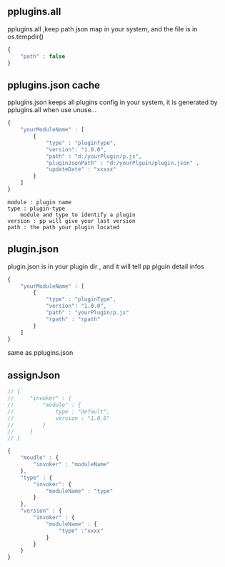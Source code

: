 ## pplugins.all
pplugins.all ,keep path json map in your system, and the file is in os.tempdir()
```js
{
    "path" : false
}
```

## pplugins.json cache
pplugins.json keeps all plugins config in your system, it is generated by pplugins.all when use unuse... 
```js
{
    "yourModuleName" : [
        {
            "type" : "pluginType",
            "version": "1.0.0",
            "path" : "d:/yourPlugin/p.js",
            "pluginJsonPath" : "d:/yourPlguin/plugin.json" ,
            "updateDate" : "xxxxx"
        }
    ]
}

```

    module : plugin name
    type : plugin-type
        module and type to identify a plugin
    version : pp will give your last version
    path : the path your plugin located

## plugin.json
plugin.json is in your plugin dir , and it will tell pp plguin detail infos
```js
{
    "yourModuleName" : [
        {
            "type" : "pluginType",
            "version": "1.0.0",
            "path" : "yourPlugin/p.js"
            "rpath" : "rpath"
        }
    ]
}
``` 
same as pplugins.json


## assignJson
```js
// {
//     "invoker" : {
//         "module" : {
//             type : "default",
//             version : "1.0.0"
//         }
//     }
// }

{
    "moudle" : {
        "invoker" : "moduleName"
    },
    "type" : {
        "invoker": {
            "moduleName" : "type"
        }
    },
    "version" : {
        "invoker" : {
            "moduleName" : {
                "type" :"xxxx"
            } 
        }
    }
}
```